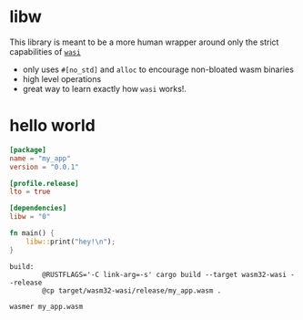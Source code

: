 # libw

This library is meant to be a more human wrapper around only the strict capabilities of [`wasi`](https://github.com/bytecodealliance/wasmtime/blob/master/docs/WASI-api.md)

* only uses `#[no_std]` and `alloc` to encourage non-bloated wasm binaries
* high level operations
* great way to learn exactly how `wasi` works!.

# hello world
```toml
[package]
name = "my_app"
version = "0.0.1"

[profile.release]
lto = true

[dependencies]
libw = "0"
```

```rust
fn main() {
    libw::print("hey!\n");
}
```

```make
build:
        @RUSTFLAGS='-C link-arg=-s' cargo build --target wasm32-wasi --release
        @cp target/wasm32-wasi/release/my_app.wasm .
```

```bash
wasmer my_app.wasm
```
